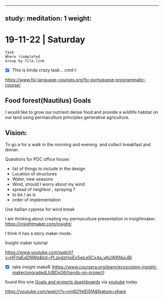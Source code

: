 
---
study:
meditation: 1
weight:
---

# 19-11-22 | Saturday

```dataview
Task
Where !completed
Group by file.link
```


- [x] This is kinda crazy task... cmd-l


https://www.fsi-language-courses.org/fsi-portuguese-programmatic-course/

## Food forest(Nautilus) Goals

I would like to grow our nutrient dense food and provide a wildlife habitat on our land using permaculture principles generative agriculture.

  

## Vision:

To go a for a walk in the morning and evening  and collect breakfast and dinner.

Questions for PDC office house:
- list of things to include in the design
- Location of structures
- Water, new seasons
- Wind, should I worry about my wind
- spread of neighbor , spraying ?
- to be / as is
- order of implementation


Use itailian cypress for wind break


I am  thinking about creating my permaculture presentation in insightmaker.
https://insightmaker.com/insight/

I think it has a story maker mode.

Insight maker tutorial

https://www.youtube.com/watch?v=HFrtaEqDNWg&list=PLzodzhjsiEx5wLeSCx4a_yAlJWKNujJBi


- [x] take insight makeR (https://www.coursera.org/learn/ecosystem-insight-maker/ungradedLti/BDxG6/hands-on-project)


found this one [Goals and projects dsashboards](https://bagerbach.com/blog/projects-and-goals-obsidian) via [youtube](https://youtu.be/jL3q71EM42M) today 



https://youtube.com/watch?v=ym6OYelD5fA&feature=share